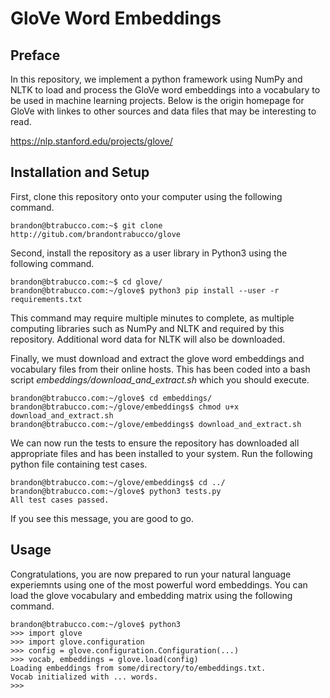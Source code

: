 # GloVe Word Embeddings

## Preface

In this repository, we implement a python framework using NumPy and NLTK to load and process the GloVe word embeddings into a vocabulary to be used in machine learning projects. Below is the origin homepage for GloVe with linkes to other sources and data files that may be interesting to read.

https://nlp.stanford.edu/projects/glove/

## Installation and Setup

First, clone this repository onto your computer using the following command.

```
brandon@btrabucco.com:~$ git clone http://gitub.com/brandontrabucco/glove
```

Second, install the repository as a user library in Python3 using the following command.

```
brandon@btrabucco.com:~$ cd glove/
brandon@btrabucco.com:~/glove$ python3 pip install --user -r requirements.txt
```

This command may require multiple minutes to complete, as multiple computing libraries such as NumPy and NLTK and required by this repository. Additional word data for NLTK will also be downloaded.

Finally, we must download and extract the glove word embeddings and vocabulary files from their online hosts. This has been coded into a bash script *embeddings/download_and_extract.sh* which you should execute.

```
brandon@btrabucco.com:~/glove$ cd embeddings/
brandon@btrabucco.com:~/glove/embeddings$ chmod u+x download_and_extract.sh
brandon@btrabucco.com:~/glove/embeddings$ download_and_extract.sh
```

We can now run the tests to ensure the repository has downloaded all appropriate files and has been installed to your system. Run the following python file containing test cases.

```
brandon@btrabucco.com:~/glove/embeddings$ cd ../
brandon@btrabucco.com:~/glove$ python3 tests.py
All test cases passed.
```

If you see this message, you are good to go.

## Usage

Congratulations, you are now prepared to run your natural language experiemnts using one of the most powerful word embeddings. You can load the glove vocabulary and embedding matrix using the following command.

```
brandon@btrabucco.com:~/glove$ python3
>>> import glove
>>> import glove.configuration
>>> config = glove.configuration.Configuration(...)
>>> vocab, embeddings = glove.load(config)
Loading embeddings from some/directory/to/embeddings.txt.
Vocab initialized with ... words.
>>> 
```

